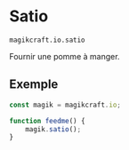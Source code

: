 
# Satio

`magikcraft.io.satio`

Fournir une pomme à manger.

## Exemple

```javascript
const magik = magikcraft.io;

function feedme() {
    magik.satio();
}
```